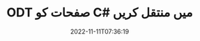 ---
############################# Static ############################
layout: "auto-gen-merger"
date: 2022-11-11T07:36:19
draft: false
otherformats: otp ott pdf pps ppsx ppt pptx rtf tex vdx vsdm vsdx vssm vssx vstm vstx

############################# Head ############################
head_title: "ODT صفحات کو C# میں منتقل کریں"
head_description: "دستاویزات کے انضمام API کا استعمال کرتے ہوئے C# میں ODT دستاویز کے اندر صفحات کو کسی بھی پوزیشن پر منتقل کریں۔"

############################# Header ############################
title: "ODT صفحات کو C# میں منتقل کریں"
description: ".NET کوڈ کی چند سطروں کے ساتھ ODT صفحات کو منتقل کریں۔"
bg_image: "https://cms.admin.containerize.com/templates/aspose/App_Themes/V3/images/bg/header1.png"
bg_overlay: false
button:
    enable: true
    icon: "fas fa-arrow-down"
    label: "مفت ٹرائل ڈاؤن لوڈ کریں۔"
    link: "https://downloads.groupdocs.com/merger/net"

############################# SubMenu ############################
submenu:
    enable: true

    left:
        img_alt: "GroupDocs.Merger for .NET"
        image: "https://cms.admin.containerize.com/templates/groupdocs/images/product-logos/90x90-noborder/groupdocs-merger-net.png"
        product: "GroupDocs.Merger"
        platform: ".NET"

    middle:
        button:

            # button loop
            - link: "https://apireference.groupdocs.com/merger/net"
              text: "API حوالہ"

            # button loop
            - link: "https://github.com/groupdocs-merger"
              text: "کوڈ کی مثالیں۔"

            # button loop
            - link: "https://products.groupdocs.app/merger/family"
              text: "لائیو ڈیمو"

            # button loop
            - link: "https://purchase.groupdocs.com/pricing/merger/net"
              text: "قیمتوں کا تعین"

    right:
        link_download: "https://downloads.groupdocs.com/merger"
        link_learn: "https://docs.groupdocs.com/merger/net"
        link_buy: "https://purchase.groupdocs.com"

############################# About ############################
about:
    enable: true
    title: "GroupDocs.Merger for .NET API کے بارے میں"
    content: |
        [GroupDocs.Merger for .NET](/ur/merger/net/) PDF، Microsoft Office (Word, Excel, PowerPoint) سمیت دستاویزات کے فارمیٹس کی ایک وسیع رینج کے درمیان محفوظ طریقے سے ضم اور تقسیم کرنے کا ایک آسان حل پیش کرتا ہے۔ ، OneNote)، OpenDocument، HTML، تصاویر اور بہت سے دوسرے .NET ایپلیکیشنز کے اندر۔ کوڈ کی صرف چند سطریں جوڑ کر، دستاویزات کے کئی آپریشنز انجام دیں جیسے کہ منتقل، ہٹانا، گھمانا، تبادلہ کرنا، نکالنا یا دستاویزات کے اندر موجود صفحات کا رخ تبدیل کرنا۔ دستاویزات کو ضم کرنے والا API صفحہ پر دستاویز کے ڈھانچے، فارمیٹنگ اور مواد کا تجزیہ کرنے کے لیے دستاویز کے صفحات کو بطور تصویر دیکھنے کی حمایت کرتا ہے۔
        
        GroupDocs.Merger API کارپوریٹ سلوشنز کے لیے ایک صحیح انتخاب ہے جس کے لیے فائل پیج موونگ فیچرز کی ضرورت ہے۔ یہ APIs تمام بڑے آپریٹنگ سسٹمز اور پلیٹ فارمز بشمول .NET Framework, .NET Standard, .NET Core, Mono پر اچھی طرح سے تعاون یافتہ ہیں۔

############################# Steps ############################
steps:
    enable: true
    title_left: "ODT فائل صفحات کو .NET میں منتقل کریں"
    content_left: |
        [GroupDocs.Merger for .NET](/ur/merger/net/) کچھ آسان اقدامات کو لاگو کرکے C# ڈویلپرز کے لیے صفحات کو ODT فائل میں منتقل کرنا آسان بناتا ہے۔ .
        
        * موجودہ اور نئے صفحہ نمبر بتانے کے لیے **MoveOptions** کو شروع کریں۔
        * **انضمام** کی نئی مثال بنائیں اور ماخذ دستاویز کا راستہ بطور کنسٹرکٹر پیرامیٹر پاس کریں۔
        * **MovePage** کو کال کریں اور **MoveOptions** آبجیکٹ پاس کریں۔
        * **محفوظ کریں** کو کال کریں اور نتیجے میں دستاویز کو محفوظ کرنے کے لیے فائل کا راستہ بتا دیں۔

    title_right: "سسٹم کے تقاضے"
    content_right: |
        GroupDocs.Merger for .NET APIs تمام بڑے پلیٹ فارمز اور آپریٹنگ سسٹمز پر تعاون یافتہ ہیں۔ ذیل کے کوڈ پر عمل کرنے سے پہلے، براہ کرم یقینی بنائیں کہ آپ کے سسٹم پر درج ذیل شرائط انسٹال ہیں۔

        * آپریٹنگ سسٹمز: مائیکروسافٹ ونڈوز، لینکس، میک او ایس
        * ترقیاتی ماحول: Visual Studio, Xamarin, MonoDevelop
        * فریم ورکس: .NET Framework, .NET Standard, .NET Core, Mono
        * GroupDocs.Merger for .NET کا تازہ ترین ورژن [NuGet](https://www.nuget.org/packages/groupdocs.merger) سے ڈاؤن لوڈ کریں۔
         
    code: |
     {{% merger/additional-styles %}}
     {{< merger/code-merger title="C# مثال کے کوڈ کا استعمال کرتے ہوئے ODT فائل کے صفحات کو کیسے منتقل کریں۔">}}

        ```csharp    
        // GroupDocs.Merger API کا استعمال کرتے ہوئے ODT فائل کے صفحات کو منتقل کریں۔
        int pageNumber = 6;
        int newPageNumber = 1;

        // موجودہ اور نئے صفحہ نمبر بتانے کے لیے MoveOptions کلاس شروع کریں۔
        MoveOptions moveOptions = new MoveOptions(pageNumber, newPageNumber);

        // ان پٹ ODT دستاویز کے ساتھ فوری انضمام
        using (Merger merger = new Merger("input.odt"))
          {
            // MovePage طریقہ کو کال کریں اور اس پر MoveOptions اعتراض پاس کریں۔
            merger.MovePage(moveOptions);
    
            // سیو میتھڈ کو کال کریں اور آؤٹ پٹ دستاویز کو محفوظ کرنے کے لیے مطلوبہ فائل پاتھ پاس کریں۔
            merger.Save("output.odt");
          }
        ```
     {{< /merger/code-merger >}}

############################# Demos ############################
demos:
    enable: true
    title: "لائیو ڈیمو - ODT صفحات آن لائن منتقل کریں۔"
    content: |
       [GroupDocs.Merger Live Demos](https://products.groupdocs.app/splitter/move-pages/odt) ویب سائٹ پر جا کر ODT فائل کے صفحات کو ابھی منتقل کریں۔
       لائیو ڈیمو کے درج ذیل فوائد ہیں۔
        
############################# About Formats ############################
about_formats:
    enable: true

############################# More Formats ############################
more_formats:
    enable: true
    title: "دیگر دستاویزات کی شکلوں کے صفحات کو منتقل کریں۔"
    content: |
        فائل فارمیٹس اور امیجز کے لیے .NET دستاویزات کا انضمام اور تقسیم API۔ کچھ مشہور فائل فارمیٹس کو منتقل کریں جیسا کہ ذیل میں بتایا گیا ہے۔

############################# Back to top ###############################
back_to_top:
    enable: true
---